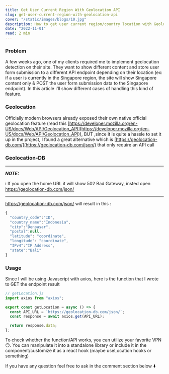 ```yaml
---
title: Get User Current Region With Geolocation API
slug: get-user-current-region-with-geolocation-api
cover: "/static/images/blogs/10.jpg"
description: How to get user current region/country location with Geolocation API in javascript.
date: "2022-11-01"
read: 2 min
---
```


### Problem

A few weeks ago, one of my clients required me to implement geolocation detection on their site. They want to show different content and store user form submission to a different API endpoint depending on their location (ex: if a user is currently in the Singapore region, the site will show Singapore content only & POST the user form submission data to the Singapore endpoint). In this article I'll show different cases of handling this kind of feature.


### Geolocation

Officially modern browsers already exposed their own native official geolocation feature (read this [https://developer.mozilla.org/en-US/docs/Web/API/Geolocation_API](https://developer.mozilla.org/en-US/docs/Web/API/Geolocation_API)), BUT ,since it is quite a hassle to set it up in the project, I found a great alternative which is [https://geolocation-db.com/](https://geolocation-db.com/json/) that only require an API call

### Geolocation-DB
---
**_NOTE:_**

ℹ️  If you open the home URL it will show 502 Bad Gateway, insted open https://geolocation-db.com/json/

---

https://geolocation-db.com/json/ will result in this :

``` javascript
{
  "country_code":"ID",
  "country_name":"Indonesia",
  "city":"Denpasar",
  "postal":null,
  "latitude": "coordinate",
  "longitude": "coordinate",
  "IPv4":"IP Address",
  "state":"Bali"
}
```

### Usage

Since I will be using Javascript with axios, here is the function that I wrote to GET the endpoint result

``` javascript
// getLocation.js
import axios from "axios";

export const getLocation = async () => {
  const API_URL = `https://geolocation-db.com/json/`;
  const response = await axios.get(API_URL);

  return response.data;
};
```

To check whether the function/API works, you can utilize your favorite VPN 😏. You can manipulate it into a standalone library or include it in the component/customize it as a react hook (maybe useLocation hooks or something)

If you have any question feel free to ask in the comment section below ⬇️
